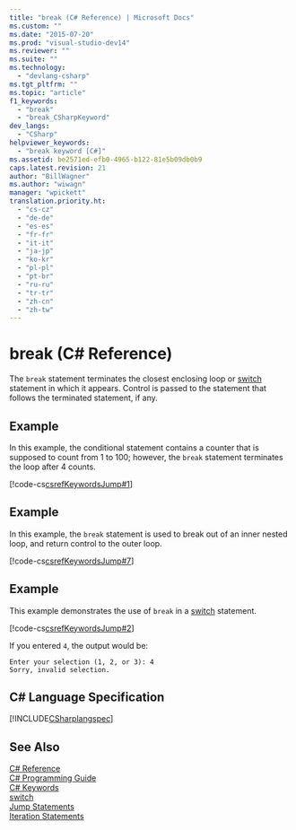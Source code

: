 ```yaml
---
title: "break (C# Reference) | Microsoft Docs"
ms.custom: ""
ms.date: "2015-07-20"
ms.prod: "visual-studio-dev14"
ms.reviewer: ""
ms.suite: ""
ms.technology: 
  - "devlang-csharp"
ms.tgt_pltfrm: ""
ms.topic: "article"
f1_keywords: 
  - "break"
  - "break_CSharpKeyword"
dev_langs: 
  - "CSharp"
helpviewer_keywords: 
  - "break keyword [C#]"
ms.assetid: be2571ed-efb0-4965-b122-81e5b09db0b9
caps.latest.revision: 21
author: "BillWagner"
ms.author: "wiwagn"
manager: "wpickett"
translation.priority.ht: 
  - "cs-cz"
  - "de-de"
  - "es-es"
  - "fr-fr"
  - "it-it"
  - "ja-jp"
  - "ko-kr"
  - "pl-pl"
  - "pt-br"
  - "ru-ru"
  - "tr-tr"
  - "zh-cn"
  - "zh-tw"
---
```

# break (C# Reference)
The `break` statement terminates the closest enclosing loop or [switch](../../../csharp/language-reference/keywords/switch.md) statement in which it appears. Control is passed to the statement that follows the terminated statement, if any.  
  
## Example  
 In this example, the conditional statement contains a counter that is supposed to count from 1 to 100; however, the `break` statement terminates the loop after 4 counts.  
  
 [!code-cs[csrefKeywordsJump#1](../../../csharp/language-reference/keywords/codesnippet/CSharp/break_1.cs)]  
  
## Example  
 In this example, the `break` statement is used to break out of an inner nested loop, and return control to the outer loop.  
  
 [!code-cs[csrefKeywordsJump#7](../../../csharp/language-reference/keywords/codesnippet/CSharp/break_2.cs)]  
  
## Example  
 This example demonstrates the use of `break` in a [switch](../../../csharp/language-reference/keywords/switch.md) statement.  
  
 [!code-cs[csrefKeywordsJump#2](../../../csharp/language-reference/keywords/codesnippet/CSharp/break_3.cs)]  
  
 If you entered `4`, the output would be:  
  
```  
Enter your selection (1, 2, or 3): 4  
Sorry, invalid selection.  
```  
  
## C# Language Specification  
 [!INCLUDE[CSharplangspec](../../../csharp/language-reference/keywords/includes/csharplangspec_md.md)]  
  
## See Also  
 [C# Reference](../../../csharp/language-reference/index.md)   
 [C# Programming Guide](../../../csharp/programming-guide/index.md)   
 [C# Keywords](../../../csharp/language-reference/keywords/index.md)   
 [switch](../../../csharp/language-reference/keywords/switch.md)   
 [Jump Statements](../../../csharp/language-reference/keywords/jump-statements.md)   
 [Iteration Statements](../../../csharp/language-reference/keywords/iteration-statements.md)